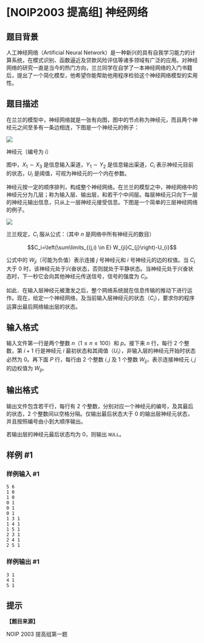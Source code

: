 # [NOIP2003 提高组] 神经网络

## 题目背景

人工神经网络（Artificial Neural Network）是一种新兴的具有自我学习能力的计算系统，在模式识别、函数逼近及贷款风险评估等诸多领域有广泛的应用。对神经网络的研究一直是当今的热门方向，兰兰同学在自学了一本神经网络的入门书籍后，提出了一个简化模型，他希望你能帮助他用程序检验这个神经网络模型的实用性。



## 题目描述

在兰兰的模型中，神经网络就是一张有向图，图中的节点称为神经元，而且两个神经元之间至多有一条边相连，下图是一个神经元的例子：

![](https://cdn.luogu.com.cn/upload/pic/58251.png)

神经元〔编号为 $i$）


图中，$X_1 \sim X_3$ 是信息输入渠道，$Y_1 \sim Y_2$ 是信息输出渠道，$C_i$ 表示神经元目前的状态，$U_i$ 是阈值，可视为神经元的一个内在参数。

神经元按一定的顺序排列，构成整个神经网络。在兰兰的模型之中，神经网络中的神经元分为几层；称为输入层、输出层，和若干个中间层。每层神经元只向下一层的神经元输出信息，只从上一层神经元接受信息。下图是一个简单的三层神经网络的例子。

![](https://cdn.luogu.com.cn/upload/pic/58252.png)

兰兰规定，$C_i$ 服从公式：（其中 $n$ 是网络中所有神经元的数目）

$$C_i=\left(\sum\limits_{(j,i) \in E} W_{ji}C_{j}\right)-U_{i}$$

公式中的 $W_{ji}$（可能为负值）表示连接 $j$ 号神经元和 $i$ 号神经元的边的权值。当 $C_i$ 大于 $0$ 时，该神经元处于兴奋状态，否则就处于平静状态。当神经元处于兴奋状态时，下一秒它会向其他神经元传送信号，信号的强度为 $C_i$。

如此．在输入层神经元被激发之后，整个网络系统就在信息传输的推动下进行运作。现在，给定一个神经网络，及当前输入层神经元的状态（$C_i$），要求你的程序运算出最后网络输出层的状态。



## 输入格式

输入文件第一行是两个整数 $n$（$1 \le n \le 100$）和 $p$。接下来 $n$ 行，每行 $2$ 个整数，第 $i+1$ 行是神经元 $i$ 最初状态和其阈值（$U_i$），非输入层的神经元开始时状态必然为 $0$。再下面 $P$ 行，每行由 $2$ 个整数 $i,j$ 及 $1$ 个整数 $W_{ij}$，表示连接神经元 $i,j$ 的边权值为 $W_{ij}$。


## 输出格式

输出文件包含若干行，每行有 $2$ 个整数，分别对应一个神经元的编号，及其最后的状态，$2$ 个整数间以空格分隔。仅输出最后状态大于 $0$ 的输出层神经元状态，并且按照编号由小到大顺序输出。

若输出层的神经元最后状态均为 $0$，则输出 `NULL`。


## 样例 #1

### 样例输入 #1
```
5 6
1 0
1 0
0 1
0 1
0 1
1 3 1
1 4 1
1 5 1
2 3 1
2 4 1
2 5 1
```

### 样例输出 #1

```
3 1
4 1
5 1
```

## 提示

**【题目来源】**

NOIP 2003 提高组第一题
